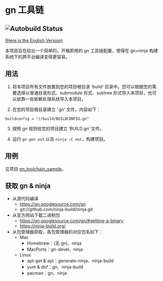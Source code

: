 # gn 工具链

![Autobuild Status](https://github.com/Streamlet/gn_toolchain/actions/workflows/autobuild.yml/badge.svg)
---
[(Here is the English Version)](README.md)

本项目旨在给出一个简单的、开箱即用的 gn 工具链配置，使得在 gn+ninja 构建系统下的跨平台编译变得更容易。

## 用法

1. 将本项目所有文件放置到您的项目根目录 ‘build’ 目录中。您可以根据您的需要选择以普通目录形式、submodule 形式、subtree 形式导入本项目，也可以依靠一些依赖处理系统导入本项目。

2. 在您的项目根目录建立 ‘.gn’ 文件，内容如下：

```gn
buildconfig = "//build/BUILDCONFIG.gn"
```

3. 按照 gn 规则给您的项目建立 ‘BUILD.gn’ 文件。

4. 运行 `gn gen out` 以及 `ninja -C out`，构建项目。

## 用例

见项目 [gn_toolchain_sample](../../../gn_toolchain_sample)。

## 获取 gn & ninja

* 从源代码编译
  * https://gn.googlesource.com/gn
  * git://github.com/ninja-build/ninja.git
* 从官方网站下载二进制包
  * https://gn.googlesource.com/gn/#getting-a-binary
  * https://ninja-build.org/
* 从包管理器获取，各包管理器的对应包名如下：
  * Mac
    * Homebrew：(无 gn)、ninja
    * MacPorts：gn-devel、ninja
  * Linux
    * apt-get & apt：generate-ninja、ninja-build
    * yum & dnf：gn、ninja-build
    * pacman：gn、ninja
